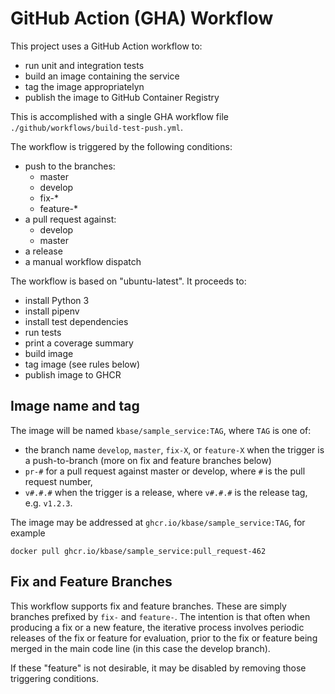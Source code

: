 # GitHub Action (GHA) Workflow

This project uses a GitHub Action workflow to:

- run unit and integration tests
- build an image containing the service
- tag the image appropriatelyn
- publish the image to GitHub Container Registry

This is accomplished with a single GHA workflow file `./github/workflows/build-test-push.yml`.

The workflow is triggered by the following conditions:

- push to the branches:
  - master
  - develop
  - fix-*
  - feature-*
- a pull request against:
  - develop
  - master
- a release
- a manual workflow dispatch

The workflow is based on "ubuntu-latest". It proceeds to:

- install Python 3
- install pipenv
- install test dependencies
- run tests
- print a coverage summary
- build image
- tag image (see rules below)
- publish image to GHCR


## Image name and tag

The image will be named `kbase/sample_service:TAG`, where `TAG` is one of:

- the branch name `develop`, `master`, `fix-X`, or `feature-X` when the trigger is a push-to-branch (more on fix and feature branches below)
- `pr-#` for a pull request against master or develop, where `#` is the pull request number,
- `v#.#.#` when the trigger is a release, where `v#.#.#` is the release tag, e.g. `v1.2.3`.

The image may be addressed at `ghcr.io/kbase/sample_service:TAG`, for example

```shell
docker pull ghcr.io/kbase/sample_service:pull_request-462
```

## Fix and Feature Branches

This workflow supports fix and feature branches. These are simply branches prefixed by `fix-` and `feature-`. The intention is that often when producing a fix or a new feature, the iterative process involves periodic releases of the fix or feature for evaluation, prior to the fix or feature being merged in the main code line (in this case the develop branch).

If these "feature" is not desirable, it may be disabled by removing those triggering conditions.
